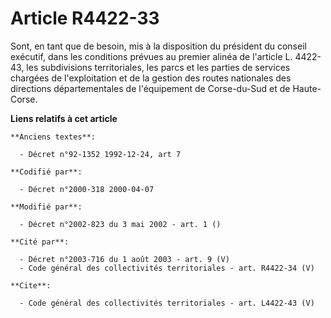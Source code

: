 # Article R4422-33

Sont, en tant que de besoin, mis à la disposition du président du conseil exécutif, dans les conditions prévues au premier
alinéa de l'article L. 4422-43, les subdivisions territoriales, les parcs et les parties de services chargées de
l'exploitation et de la gestion des routes nationales des directions départementales de l'équipement de Corse-du-Sud et de
Haute-Corse.

**Liens relatifs à cet article**

	**Anciens textes**:

	  - Décret n°92-1352 1992-12-24, art 7

	**Codifié par**:

	  - Décret n°2000-318 2000-04-07

	**Modifié par**:

	  - Décret n°2002-823 du 3 mai 2002 - art. 1 ()

	**Cité par**:

	  - Décret n°2003-716 du 1 août 2003 - art. 9 (V)
	  - Code général des collectivités territoriales - art. R4422-34 (V)

	**Cite**:

	  - Code général des collectivités territoriales - art. L4422-43 (V)
